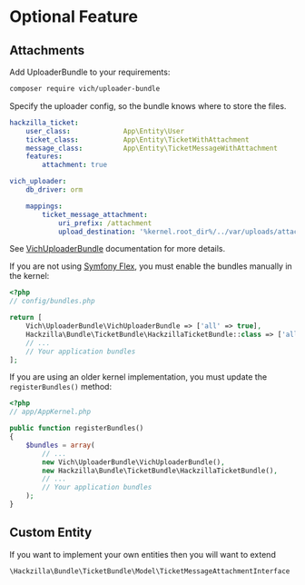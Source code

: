 # Optional Feature

## Attachments

Add UploaderBundle to your requirements:

```bash
composer require vich/uploader-bundle
```

Specify the uploader config, so the bundle knows where to store the files.

```yaml
hackzilla_ticket:
    user_class:             App\Entity\User
    ticket_class:           App\Entity\TicketWithAttachment
    message_class:          App\Entity\TicketMessageWithAttachment
    features:
        attachment: true

vich_uploader:
    db_driver: orm

    mappings:
        ticket_message_attachment:
            uri_prefix: /attachment
            upload_destination: '%kernel.root_dir%/../var/uploads/attachment/'
```

See [VichUploaderBundle](https://github.com/dustin10/VichUploaderBundle/) documentation for more details.

If you are not using [Symfony Flex](https://symfony.com/doc/current/setup/flex.html), you must enable the bundles manually in the kernel:

```php
<?php
// config/bundles.php

return [
    Vich\UploaderBundle\VichUploaderBundle => ['all' => true],
    Hackzilla\Bundle\TicketBundle\HackzillaTicketBundle::class => ['all' => true],
    // ...
    // Your application bundles
];
```

If you are using an older kernel implementation, you must update the `registerBundles()` method:

```php
<?php
// app/AppKernel.php

public function registerBundles()
{
    $bundles = array(
        // ...
        new Vich\UploaderBundle\VichUploaderBundle(),
        new Hackzilla\Bundle\TicketBundle\HackzillaTicketBundle(),
        // ...
        // Your application bundles
    );
}
```

## Custom Entity

If you want to implement your own entities then you will want to extend

``` \Hackzilla\Bundle\TicketBundle\Model\TicketMessageAttachmentInterface ```

